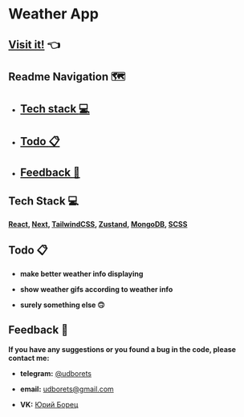 # Weather App

## [Visit it!](https://udborets-myweather.vercel.app/) 👈

## Readme Navigation 🗺️

- ## [Tech stack :computer:](#techstacklink)

- ## [Todo :clipboard:](#todolink)

- ## [Feedback :pray:](#feedbacklink)

<a id="techstacklink"></a>

## Tech Stack :computer:

**[React](https://react.dev/), [Next](https://nextjs.org/), [TailwindCSS](https://tailwindcss.com/), [Zustand](https://zustand-demo.pmnd.rs/), [MongoDB](https://www.mongodb.com/), [SCSS](https://sass-lang.com/)**

<a id="todolink"></a>

## Todo :clipboard:

- **make better weather info displaying**

- **show weather gifs according to weather info**

- **surely something else 🙃**

<a id="feedbacklink"></a>

## Feedback :pray:

**If you have any suggestions or you found a bug in the code, please contact me:**

- **telegram:** [@udborets](https://t.me/udborets)

- **email:** udborets@gmail.com

- **VK:** [Юрий Борец](https://vk.com/udborets)
